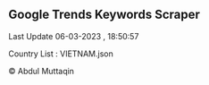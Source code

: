

## Google Trends Keywords Scraper 
 
Last Update 06-03-2023 , 18:50:57

Country List :
VIETNAM.json



© Abdul Muttaqin 
